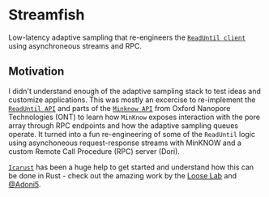 # Streamfish

Low-latency adaptive sampling that re-engineers the [`ReadUntil client`](https://github.com/nanoporetech/read_until_api) using asynchroneous streams and RPC.

## Motivation

I didn't understand enough of the adaptive sampling stack to test ideas and customize applications. This was mostly an excercise to re-implement the [`ReadUntil API`](https://github.com/nanoporetech/read_until_api) and parts of the [`Minknow API`](https://github.com/nanoporetech/minknow_api/tree/master/proto/minknow_api) from Oxford Nanopore Technologies (ONT) to learn how `MinKnow` exposes interaction with the pore array through RPC endpoints and how the adaptive sampling queues operate. It turned into a fun re-engineering of some of the `ReadUntil` logic using asynchoneous request-response streams with MinKNOW and a custom Remote Call Procedure (RPC) server (Dori).

[`Icarust`](https://github.com/LooseLab/Icarust) has been a huge help to get started and understand how this can be done in Rust - check out the amazing work by the [Loose Lab](https://github.com/LooseLab) and [@Adoni5](https://github.com/Adoni5).
